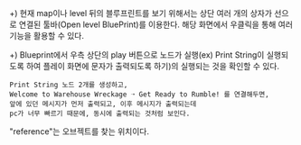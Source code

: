 +) 현재 map이나 level 뒤의 블루프린트를 보기 위해서는 상단 여러 개의 상자가 선으로 연결된 툴바(Open level BluePrint)를 이용한다. 해당 화면에서 우클릭을 통해 여러 기능을 활용할 수 있다.

+) Blueprint에서 우측 상단의 play 버튼으로 노드가 실행(ex) Print String이 실행되도록 하여 플레이 화면에 문자가 출력되도록 하기)의 실행되는 것을 확인할 수 있다.

```
Print String 노드 2개를 생성하고,
Welcome to Warehouse Wreckage ➝ Get Ready to Rumble! 를 연결해두면,
앞에 있던 메시지가 먼저 출력되고, 이후 메시지가 출력되는데
pc가 너무 빠르기 때문에, 동시에 출력되는 것처럼 보인다.
```

"reference"는 오브젝트를 찾는 위치이다.

